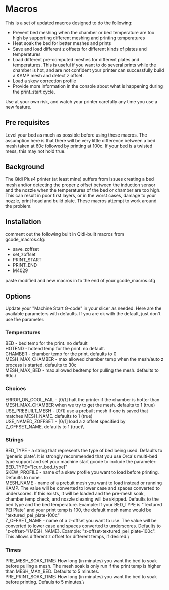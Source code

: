 # Macros

This is a set of updated macros designed to do the following:

* Prevent bed meshing when the chamber or bed temperature are too high by supporting different meshing and printing temperatures
* Heat soak the bed for better meshes and prints
* Save and load different z offsets for different kinds of plates and temperatures
* Load different pre-computed meshes for different plates and temperatures. This is useful if you want to do several prints while the chamber is hot, and are not confident your printer can successfully build a KAMP mesh and detect z offset.
* Load a skew correction profile
* Provide more information in the console about what is happening during the print_start cycle.

Use at your own risk, and watch your printer carefully any time you use a new feature.

## Pre requisites
Level your bed as much as possible before using these macros. The assumption here is that there will be very little difference between a bed mesh taken at 60c followed by printing at 100c. If your bed is a twisted mess, this may not hold true.

## Background

The Qidi Plus4 printer (at least mine) suffers from issues creating a bed mesh and/or detecting the proper z offset between the induction sensor and the nozzle when the temperatures of the bed or chamber are too high. This can result in poor first layers, or in the worst cases, damage to your nozzle, print head and build plate. These macros attempt to work around the problem.

## Installation

comment out the following built in Qidi-built macros from gcode_macros.cfg:
* save_zoffset
* set_zoffset
* PRINT_START
* PRINT_END
* M4029

paste modified and new macros in to the end of your gcode_macros.cfg

## Options
Update your "Machine Start G-code" in your slicer as needed. Here are the available parameters with defaults. If you are ok with the default, just don't use the parameter.

### Temperatures
BED - bed temp for the print. no default\
HOTEND - hotend temp for the print. no default.\
CHAMBER - chamber temp for the print. defaults to 0\
MESH_MAX_CHAMBER - max allowed chamber temp when the mesh/auto z process is started. defaults to 30c\
MESH_MAX_BED - max allowed bedtemp for pulling the mesh. defaults to 60c.\

### Choices
ERROR_ON_COOL_FAIL - [0/1] halt the printer if the chamber is hotter than MESH_MAX_CHAMBER when we try to get the mesh. defaults to 1 (true)\
USE_PREBUILT_MESH - [0/1] use a prebuilt mesh if one is saved that matches MESH_NAME. defaults to 1 (true)\
USE_NAMED_ZOFFSET - [0/1] load a z offset specified by Z_OFFSET_NAME. defaults to 1 (true)\

### Strings
BED_TYPE - a string that represents the type of bed being used. Defaults to 'generic plate'. It is strongly recommended that you use Orca's multi-bed type support and set your machine start gcode to include the parameter: BED_TYPE="[curr_bed_type]"\
SKEW_PROFILE - name of a skew profile you want to load before printing. Defaults to none.\
MESH_NAME - name of a prebuit mesh you want to load instead or running KAMP. The value will be converted to lower case and spaces converted to underscores. If this exists, It will be loaded and the pre-mesh soak, chamber temp check, and nozzle cleaning will be skipped. Defaults to the bed type and the bed temperature. Example: If your BED_TYPE is "Textured PEI Plate" and your print temp is 100, the default mesh name would be "textured_pei_plate-100c"\
Z_OFFSET_NAME - name of a z-offset you want to use. The value will be converted to lower case and spaces converted to underscores. Defaults to "z-offset-"{MESH_NAME}. Example: "z-offset-textured_pei_plate-100c". This allows different z offset for different temps, if desired.\

### Times
PRE_MESH_SOAK_TIME: How long (in minutes) you want the bed to soak before pulling a mesh. The mesh soak is only run if the print temp is higher than MESH_MAX_BED. Defaults to 5 minutes.\
PRE_PRINT_SOAK_TIME: How long (in minutes) you want the bed to soak before printing. Defauls to 5 minutes.\
